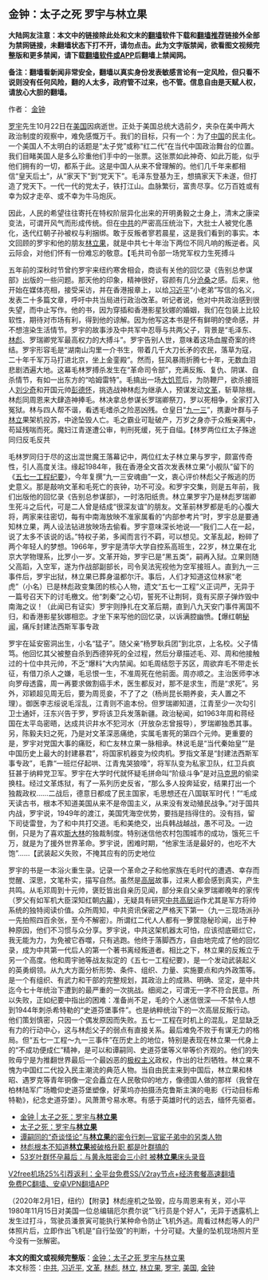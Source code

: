  <h2>金钟：太子之死 罗宇与林立果</h2> <p class="notice"><b>大陆网友注意：本文中的链接除此处和文末的<a href="https://github.com/bannedbook/fanqiang" >翻墙</a>软件下载和<a href="https://github.com/killgcd/justmysocks/blob/master/README.md">翻墙推荐</a>链接外全部为禁网链接，未翻墙状态下打不开，请勿点击。此为文字版禁闻，欲看图文视频完整版和更多禁闻，请下载<a href="https://github.com/bannedbook/fanqiang">翻墙软件或APP</a>后翻墙上禁闻网。</p><p>备注：翻墙看新闻非常安全，翻墙以真实身份发表敏感言论有一定风险，但只看不说则没有任何风险，翻的人太多，政府管不过来，也不管。信息自由是天赋人权，请放心大胆的翻墙。</b></p>  <div class="entry"> <p>作者： <a href="https://www.bannedbook.org/bnews/tag/%e9%87%91%e9%92%9f/" class="st_tag internal_tag" rel="tag" title="标签 金钟 下的日志">金钟</a></p> <p><a href="https://www.bannedbook.org/bnews/tag/%e7%bd%97%e5%ae%87/" class="st_tag internal_tag" rel="tag" title="标签 罗宇 下的日志">罗宇</a>先生10月22日在<a href="https://www.bannedbook.org/bnews/tag/%e7%be%8e%e5%9b%bd/" class="st_tag internal_tag" rel="tag" title="标签 美国 下的日志">美国</a>因病逝世。正处于美国总统大选前夕，夹杂在美中两大政治制度的观察中，难免感慨万千。我们的目标，只有一个：为了<span class='wp_keywordlink_affiliate'><a href="https://www.bannedbook.org/" title="中国" target="_blank">中国</a></span>的民主化。一个美国人不太明白的话题是“太子党”或称“红二代”在当代中国政治舞台的位置。我们目睹美国人是多么珍重他们手中的一张票。这张票如此神奇、如此万能，似乎他们拥有的一切，都系于此。这是中国人从来不曾理解的。他们几千年来都相信“皇天后土”，从“家天下”到“党天下”。毛泽东登基为王，想搞家天下未遂，但打造了党天下。一代一代的党太子，铁打江山。血脉繁衍，富贵尽享。亿万百姓或有幸为奴才走卒、或不幸为牛马炮灰。</p>  <p>因此，人民的希望往往寄托在特权阶层异化出来的开明勇毅之士身上，清末之康梁变法，可谓开风气而形成传统。但在<a href="https://www.bannedbook.org/bnews/tag/%e4%b8%ad%e5%85%b1/" class="st_tag internal_tag" rel="tag" title="标签 中共 下的日志">中共</a>的严密高压统治下，大批士人被党化愚化，迭代红朝子孙被权与利捆绑。敢于反叛者寥若晨星，这是我们看到的事实。本文回顾的罗宇和他的朋友<a href="https://www.bannedbook.org/bnews/tag/%E6%9E%97%E7%AB%8B%E6%9E%9C/" class="st_tag internal_tag" rel="tag" title="标签 林立果 下的日志">林立果</a>，就是中共七十年治下两位不同凡响的叛逆者。风云际会，对他们怀有一份难忘的敬意。【毛共司令部一场党军权力生死搏斗</p> <p>五年前的深秋时节曾约罗宇来纽约寒舍相会，商谈有关他的回忆录《告别总参谋部》出版的一些问题。那天他的印象，精神很好，容颜有几分<span class='wp_keywordlink'><a href="https://www.bannedbook.org/forum2/topic1578.html" title="晓剑《沧桑》" target="_blank">沧桑</a></span>之感。后来，他开始在媒体亮相，接受采访，并在香港报章上，以给<a href="https://www.bannedbook.org/bnews/tag/%e4%b9%a0%e8%bf%91%e5%b9%b3/" class="st_tag internal_tag" rel="tag" title="标签 习近平 下的日志">习近平</a>“小老弟”写信的名义，发表二十多篇文章，呼吁中共当局进行政治改革。听记者说，他对中共政治感到很失望，而中止写作。他的书，因为穿插和香港影星狄娜的婚姻，我们在包装上比较软性，期待对市场有利，得到他的谅解。因为他写这本书是怀有鲜明的使命感，并不想渲染生活情节。罗宇的故事涉及中共军中忍辱与共两父子，背景是“毛泽东、<a href="https://www.bannedbook.org/bnews/tag/%e6%9e%97%e5%bd%aa/" class="st_tag internal_tag" rel="tag" title="标签 林彪 下的日志">林彪</a>、罗瑞卿党军最高权力的大搏斗”。罗宇告别人世，意味着这场血腥奇案的终结。罗宇形容毛是“湖南山沟里一介书生，带着几千大刀长矛的农民，落草为寇，二十年千军万马打进北京，坐上金銮殿”。然而，狂风暴雨折腾七十年，无数血泪悲剧洒遍大地。这幕毛林罗搏杀发生在“革命司令部”，充满反叛、复仇、阴谋、自杀情节，有如一出东方的“哈姆雷特”。毛搞出一场<span class='wp_keywordlink'><a href="https://www.bannedbook.org/forum2/topic255.html" title="墓碑──中国六十年代大饥荒纪实" target="_blank">大饥荒</a></span>后，为防鞭尸，欲杀接班人<span class='wp_keywordlink'><a href="https://www.bannedbook.org/forum2/topic1158.html" title="《刘少奇传》" target="_blank">刘少奇</a></span>和开国元帅<span class='wp_keywordlink'><a href="https://www.bannedbook.org/forum2/topic960.html" title="彭德怀自述" target="_blank">彭德怀</a></span>，挑选战神林彪为继承人，预谋发动<a href="https://www.bannedbook.org/bnews/tag/%e6%96%87%e9%9d%a9/" class="st_tag internal_tag" rel="tag" title="标签 文革 下的日志">文革</a>，斩草除根。林彪同周恩来大肆造神捧毛。林决拿总参谋长罗瑞卿祭刀，罗以死相争，全家打入冤狱。林与四人帮不谐，看透毛嗜杀之险恶凶残。仓皇日“<span class='wp_keywordlink'><a href="https://www.bannedbook.org/forum2/topic1418.html" title="百问“九一三”" target="_blank">九一三</a></span>”，携妻叶群与子<a href="https://www.bannedbook.org/bnews/tag/%E6%9E%97%E7%AB%8B/" class="st_tag internal_tag" rel="tag" title="标签 林立 下的日志">林立</a>果架机投苏，中途坠毁人亡。毛之霸业可耻破产，万岁之身亦于众叛亲离中，苟延残喘而死。魔妇江青遂遭公审，判刑死缓，死于自缢。【林罗两位红太子殊途同归反毛反共</p>  <p>毛林罗同归于尽的这出混世魔王落幕记中，两位红太子林立果与罗宇，颇富传奇性，引人高度关注。缘起1984年，我在香港全文首次发表林立果“小舰队”留下的《<span class='wp_keywordlink'><a href="https://www.bannedbook.org/forum2/topic2275.html" title="五七一工程纪要" target="_blank">五七一工程纪要</a></span>》，今年复撰“九一三安魂曲”一文，衷心评价林彪父子叛逃的历史意义。那是敲响文革和毛死亡的丧钟，功不可没。和罗宇交集，则是五年前，我们出版他的回忆录《告别总参谋部》，一时洛阳纸贵。林立果罗宇乃是林彪罗瑞卿生死斗之后代，可是二人曾是结成“很深友谊”的朋友。文革前林罗都是毛的心腹大将，两家来往密切，每有中南海放映不准家属看的“内部参考片”时，罗宇总是要通知林立果，两人设法钻进放映场去偷看。罗宇意味深长地说──“我们二人在一起，说了太多不该说的话。”特权子弟，多闻而言行不羁，可以想见。文革乱起，粉碎了两个年轻人的梦想。1966年，罗宇是清华大学自控系高班生，22岁，林立果在北京大学物理系，比罗小一岁。文革开始，罗宇已是“黑五类”，嗣再入狱。立果则随父高蹈，入空军，遂为作战部副部长，司令吴法宪视他为空军接班人。直到九一三事件后，罗宇出狱，林立果已葬身温都尔汗。事后，人们才知道这位林家“老虎”（小名）已是林彪政变集团的核心人物，遗文“五七一工程”义正词严，无异于一篇号召天下的讨毛檄文。他“刺秦”之心切，誓死不让荆轲，竟有买原子弹炸毁中南海之议！（此闻已有证实）罗宇则挣扎在文革后期，直到八九天安门事件离国不归，和香港影星狄娜相恋。才坐下来写他的回忆录，以诉满腔幽愤。【爆红朝<span class='wp_keywordlink'><a href="https://www.bannedbook.org/forum8/" title="中国禁文秘闻" target="_blank">秘闻</a></span>，痛斥封建法西斯军事专政</p> <p>罗宇在延安窑洞出生，小名“猛子”。随父亲“杨罗耿兵团”到北京，上名校。父子情笃。他回忆其父被整自杀到西德猝死的全过程，然后分章描述毛、邓、周和他接触过的十位中共元帅，不乏“爆料”大内禁闻。如毛周结怨于苏区，周欲弃毛不带走长征，有借刀杀人之嫌，毛忌恨一生，不准周死在他前面。周亦顺之。主治医师李冰向罗母透露，周一再要求做割癌手术，医生都反对，那不是求生，而是“求死”。另外，邓颖超见周无后，要为周觅妾，不了了之（杨尚昆长期养妾，夫人置之不理）。御医李志绥说毛淫乱，江青则不逾本份。但罗瑞卿知道，江青至少一次勾引卫士通奸，汪东兴告于罗，罗将该卫兵发落新疆。政治秘闻，如1963年周和蒋经国在太平岛密晤，达成共识井水不犯河水（开放杂志曾报导），罗瑞卿独悉其事。另，陈毅夫妇之死，乃是对文革深恶痛绝，实属毛害死的第四个元帅。更重要的是，罗宇对党国大事的痛贬，和亡友林立果一脉相承。林说毛是“当代秦始皇”“是中国历史上最大的封建暴君”，将国家机器变为绞肉机。罗指文革是“封建法西斯军事专政”，毛靠“一班烂仔起哄、江青鬼哭狼嚎”，将军队变为私家卫队，红卫兵疯狂甚于纳粹党卫军。罗宇在大学时代就怀疑毛拼命叫“阶级斗争”是对<span class='wp_keywordlink'><a href="https://www.bannedbook.org/forum2/topic105.html" title="《马克思的成魔之路》" target="_blank">马克思</a></span>的偷梁换柱。经过文革炼狱，有了一系列历史反省，“那么多人投奔延安，结果打出一个独裁政权……二战后，德意日都成了民主国家，毛思想还在八国联军时代！”“毛成天读古书，根本不知道美国从来不是帝国主义，从来没有发动殖民战争。”对于国共内战，罗宇说，1949年的渡江，美国凭海空优势，要挡是挡得住的。没有挡，留下司徒雷登，为了和中共打交道。毛和美绝交，出兵韩战越战，愚不可及。一边倒，只是为了喜欢<span class='wp_keywordlink'><a href="https://www.bannedbook.org/forum2/topic1256.html" title="斯大林（上、中、下册）" target="_blank">斯大林</a></span>的独裁制度。特别迷信他农村包围城市的成功，饿死三千万，就是为了援外世界革命。罗宇说，困难时期，“他家生活是最好的，也吃不大饱”……【武装起义失败，不掩其应有的历史地位</p>  <p>罗宇的书是一本浴火重生录。记录一个革命之子和他家族在毛时代的遭遇、幸存而觉醒、深思，文笔朴实，描写自然。虽然是<span class='wp_keywordlink_affiliate'><a href="https://www.bannedbook.org/bnews/ccpdope/" title="中共高层内幕" target="_blank">高层</a></span>故事，过来人都会感到真实，产生共鸣。从毛邓周到十元帅，褒贬皆出自亲历见闻，部分来自父亲罗瑞卿晚年的家传（罗父有如军机大臣深知红朝<span class='wp_keywordlink_affiliate'><a href="https://www.bannedbook.org/bnews/ccpdope/" title="中共高层内幕" target="_blank">内幕</a></span>），无疑具有研究<span class='wp_keywordlink_affiliate'><a href="https://www.bannedbook.org/bnews/ccpdope/" title="中共高层" target="_blank">中共高层</a></span>运作尤其是军方将帅系统的独特阅读价值。众所周知，中共资讯保密之严格天下第一（九一三现场派孙一先拍照四百余张，至今不解密）。所谓红二代人人都有一箩筐隐秘珍闻，出于种种原因，他们不习惯与众分享。罗宇说，中共这架机器太可怕，应该彻底砸烂它，我无能为力，为免被它吞噬，只有逃跑。他终于落脚西方，自由地完成了他的回忆录，成为中共第一代后人的第一个著书离经叛道者。相比之下，林立果的反叛立于另一个高度。他和周宇驰等战友拟定的《五七一工程纪要》，是一个发动武装起义的英勇纲领。从九大方面分析形势、条件、组织、力量、实施要点和内外政策等。是一个有组织、有武力和干部的完整规划，其政治上的成熟、明确、坚定，是中共迄今七十年统治下遭到的最严重的一次挑战。细阅之，可谓无一字不符合民意。所以失败，正如纪要中指出的困难：准备尚不足，毛的个人迷信很深──不禁令人想到1944年刺杀希特勒的“史道芬堡事件”。也是纳粹统治下的一次高层反叛行动。他们策划慎密，只因一个偶发原因而失败。五七一工程在时机上的混乱，足显缺乏有力的行动中心，这与林彪父子的弱点有直接关系。最后难免不败于有谋无力的格局。但“五七一工程～九一三事件”在历史上的地位，特别是表现在林立果一代身上的“不成功便成仁”精神，是可以和谭嗣同、史道芬堡等义举等价齐观的。他们的失败毋宁是为推翻世界最后一个最凶恶的<span class='wp_keywordlink'><a href="https://www.bannedbook.org/forum2/topic223.html" title="极权主义与现代民主" target="_blank">极权主义</a></span>政权，作出的壮烈牺牲。林立果不愧为中国红二代投入民主潮流的典范人物。当自由民主来到中国后，林立果和林昭、遇罗克等青年铜像一定会矗立在人民敬仰的地方，像德国人做的那样（我曾在柏林陆军广场瞻仰史道芬堡塑像，好莱坞亦拍摄汤克鲁斯主演的电影《行动目标希特勒》，纪念史道芬堡）。风萧萧兮易水寒。有感于英雄时代的远去，缅怀先驱者。</p> <ul class='op-related-articles' title='相关阅读'> <li><a href='https://www.bannedbook.org/bnews/baitai/20201216/1448762.html' target='_blank'>金钟 | 太子之死：罗宇与<b>林立果</b></a></li> <li><a href='https://www.bannedbook.org/bnews/lishi/20201106/1426617.html' target='_blank'>太子之死：罗宇与<b>林立果</b></a></li> <li><a href='https://www.bannedbook.org/bnews/bannedvideo/20200914/1396376.html' target='_blank'>谭嗣同的“奇谈怪论”与<b>林立果</b>的密令行刺—官宦子弟中的另类人物</a></li> <li><a href='https://www.bannedbook.org/bnews/cnnews/20200908/1392835.html' target='_blank'>林彪根本不知道<b>林立果</b>被破格升职 都是叶群搞的</a></li> <li><a href='https://www.bannedbook.org/bnews/comments/20200313/1369076.html' target='_blank'>53岁叶群怀孕幕后：与黄永胜密会三小时 被<b>林立果</b>床头录音</a></li> </ul> <p class="texttj"> <a href="https://github.com/bannedbook/fanqiang/wiki/V2ray%E6%9C%BA%E5%9C%BA" target="_blank">V2free机场25%引荐返利：全平台免费SS/V2ray节点+经济套餐高速翻墙</a><br/> <a href="https://github.com/bannedbook/fanqiang/wiki/%E7%A6%81%E9%97%BB%E7%BD%91%E5%AE%89%E5%8D%93%E7%BF%BB%E5%A2%99%E6%96%B0%E9%97%BBAPP" target="_blank">免费PC翻墙、安卓VPN翻墙APP</a></p><p>（2020年2月1日，纽约）【附录】林彪座机之坠毁，应与周恩来有关，邓小平1980年11月15日对美国一位总编辑厄尔费尔说“飞行员是个好人”，无异于透露机上发生过打斗，驾驶员潘景寅可能执行某种命令防止飞机外逃。周看过林彪等人的尸体照片后，立即作出飞机是“自行坠毁”的判断，十分可疑。大量的坠机现场照片至今没有一张解密。</p> <a name='sharetosocial'></a>       <div><b>本文的图文或视频完整版</b>：<a href='https://www.bannedbook.org/bnews/comments/20201224/1453911.html'>金钟：太子之死 罗宇与林立果</a></div>  </div><!--END ENTRY--> <div class="postfooter"> <div>本文标签：<a href="https://www.bannedbook.org/bnews/tag/%e4%b8%ad%e5%85%b1/" rel="tag">中共</a>, <a href="https://www.bannedbook.org/bnews/tag/%e4%b9%a0%e8%bf%91%e5%b9%b3/" rel="tag">习近平</a>, <a href="https://www.bannedbook.org/bnews/tag/%e6%96%87%e9%9d%a9/" rel="tag">文革</a>, <a href="https://www.bannedbook.org/bnews/tag/%e6%9e%97%e5%bd%aa/" rel="tag">林彪</a>, <a href="https://www.bannedbook.org/bnews/tag/%E6%9E%97%E7%AB%8B/" rel="tag">林立</a>, <a href="https://www.bannedbook.org/bnews/tag/%E6%9E%97%E7%AB%8B%E6%9E%9C/" rel="tag">林立果</a>, <a href="https://www.bannedbook.org/bnews/tag/%e7%bd%97%e5%ae%87/" rel="tag">罗宇</a>, <a href="https://www.bannedbook.org/bnews/tag/%e7%be%8e%e5%9b%bd/" rel="tag">美国</a>, <a href="https://www.bannedbook.org/bnews/tag/%e9%87%91%e9%92%9f/" rel="tag">金钟</a></div>  </div><!--END POSTFOOTER--> 